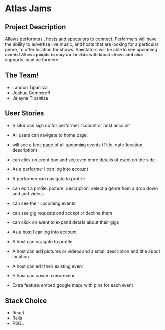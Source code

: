 # Atlas Jams
 
## Project Description
Allows performers , hosts and spectators to connect. Performers  will have the ability to advertise live music, and hosts that are looking for a particular genre, to offer location for shows. Spectators will be able to see upcoming events! Allows people to stay up-to-date with latest shows and also supports local performers !
 
## The Team!
- Landon Tipantiza
- Joshua Gomberoff
- Jalayna Tipantiza
 
## User Stories
- Visitor can sign up for performer account or host account
- All users can navigate to home page:
- will see a feed page of all upcoming events (Title, date, location, description)
- can click on event box and see even more details of event on the side
 
- As a performer I can log into account
- A performer can navigate to profile:
- can edit a profile: picture, description, select a genre from a drop down and add videos
- can see their upcoming events
- can see gig requests and accept or decline them
- can click on event to expand details about their gigs
 
 
- As a host I can log into account
- A host can navigate to profile
- A host can add pictures or videos and a small description and title about location
- A host can edit their existing event
- A host can create a new event
 
- Extra feature: embed google maps with pins for each event
 
 
## Stack Choice
- React
- Rails
- PSQL

